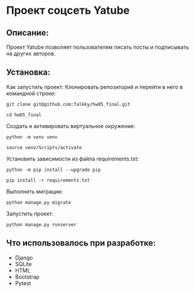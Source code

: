 # Проект соцсеть Yatube
## Описание:
Проект Yatube позволяет пользователям писать посты и подписывать на других авторов.
## Установка:
Как запустить проект:
Клонировать репозиторий и перейти в него в командной строке:
```
git clone git@github.com:falkky/hw05_final.git
```
```
cd hw05_final
```
Cоздать и активировать виртуальное окружение:
```
python -m venv venv
```
```
source venv/Scripts/activate
```
Установить зависимости из файла requirements.txt:
```
python -m pip install --upgrade pip
```
```
pip install -r requirements.txt
```
Выполнить миграции:
```
python manage.py migrate
```
Запустить проект:
```
python manage.py runserver
```

## Что использовалось при разработке:
* Django
* SQLite
* HTML
* Bootstrap
* Pytest
